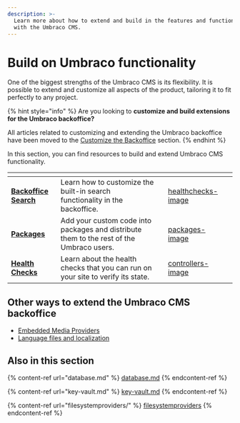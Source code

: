 ```yaml
---
description: >-
  Learn more about how to extend and build in the features and functionalities
  with the Umbraco CMS.
---
```


# Build on Umbraco functionality

One of the biggest strengths of the Umbraco CMS is its flexibility. It is possible to extend and customize all aspects of the product, tailoring it to fit perfectly to any project.

{% hint style="info" %}
Are you looking to **customize and build extensions for the Umbraco backoffice?**

All articles related to customizing and extending the Umbraco backoffice have been moved to the [Customize the Backoffice](../customizing/extend-and-customize-editing-experience.md) section.
{% endhint %}

In this section, you can find resources to build and extend Umbraco CMS functionality.

<table data-view="cards"><thead><tr><th></th><th></th><th></th><th data-hidden data-card-cover data-type="files"></th><th data-hidden data-card-target data-type="content-ref"></th></tr></thead><tbody><tr><td><a href="backoffice-search.md"><strong>Backoffice Search</strong></a></td><td>Learn how to customize the built-in search functionality in the backoffice.</td><td></td><td><a href="../.gitbook/assets/healthchecks-image (1).png">healthchecks-image</a></td><td></td></tr><tr><td><a href="./packages/README.md"><strong>Packages</strong></a></td><td>Add your custom code into packages and distribute them to the rest of the Umbraco users.</td><td></td><td><a href="../.gitbook/assets/packages-image (1).png">packages-image</a></td><td></td></tr><tr><td><a href="./health-check/README.md"><strong>Health Checks</strong></a></td><td>Learn about the health checks that you can run on your site to verify its state.</td><td></td><td><a href="../.gitbook/assets/controllers-image (1).png">controllers-image</a></td><td></td></tr></tbody></table>

## Other ways to extend the Umbraco CMS backoffice

* [Embedded Media Providers](embedded-media-providers.md)
* [Language files and localization](language-files/)

## Also in this section

{% content-ref url="database.md" %}
[database.md](database.md)
{% endcontent-ref %}

{% content-ref url="key-vault.md" %}
[key-vault.md](key-vault.md)
{% endcontent-ref %}

{% content-ref url="filesystemproviders/" %}
[filesystemproviders](filesystemproviders/)
{% endcontent-ref %}
